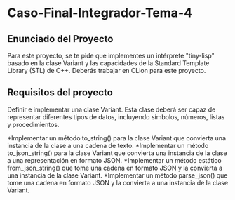 # Caso-Final-Integrador-Tema-4

## Enunciado del Proyecto

Para este proyecto, se te pide que implementes un intérprete "tiny-lisp" basado en la clase Variant y las capacidades de la Standard Template Library (STL) de C++. Deberás trabajar en CLion para este proyecto.

## Requisitos del proyecto

Definir e implementar una clase Variant. Esta clase deberá ser capaz de representar diferentes tipos de datos, incluyendo símbolos, números, listas y procedimientos.

  *Implementar un método to_string() para la clase Variant que convierta una instancia de la clase a una cadena de texto.
  *Implementar un método to_json_string() para la clase Variant que convierta una instancia de la clase a una representación en formato JSON.
  *Implementar un método estático from_json_string() que tome una cadena en formato JSON y la convierta a una instancia de la clase Variant.
  *Implementar un método parse_json() que tome una cadena en formato JSON y la convierta a una instancia de la clase Variant.
